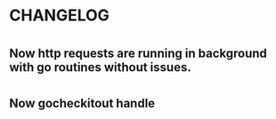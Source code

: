 # CHANGELOG 

#

## Now http requests are running in background with go routines without issues. 

#

## Now gocheckitout handle 